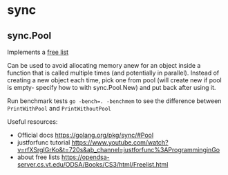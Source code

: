 # sync

## sync.Pool

Implements a [free list](https://opendsa-server.cs.vt.edu/ODSA/Books/CS3/html/Freelist.html)

Can be used to avoid allocating memory anew for an object inside a function that is called multiple times (and potentially in parallel). Instead of creating a new object each time, pick one from pool (will create new if pool is empty- specify how to with sync.Pool.New) and put back after using it.

Run benchmark tests `go -bench=. -benchmem` to see the difference between `PrintWithPool` and `PrintWithoutPool`

Useful resources:

- Official docs https://golang.org/pkg/sync/#Pool
- justforfunc tutorial https://www.youtube.com/watch?v=rfXSrgIGrKo&t=720s&ab_channel=justforfunc%3AProgramminginGo
- about free lists https://opendsa-server.cs.vt.edu/ODSA/Books/CS3/html/Freelist.html